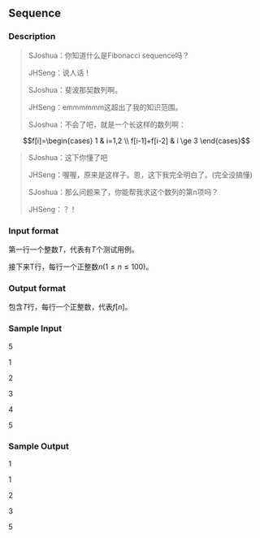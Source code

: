 ## Sequence

### Description

> SJoshua：你知道什么是Fibonacci sequence吗？
>
> JHSeng：说人话！
>
> SJoshua：斐波那契数列啊。
>
> JHSeng：emmmmmm这超出了我的知识范围。
>
> SJoshua：不会了吧，就是一个长这样的数列啊：

$$f[i]=\begin{cases} 1 & i=1,2 \\ f[i-1]+f[i-2] & i \ge 3 \end{cases}$$

> SJoshua：这下你懂了吧
>
> JHSeng：喔喔，原来是这样子。恩，这下我完全明白了。(完全没搞懂)
>
> SJoshua：那么问题来了，你能帮我求这个数列的第n项吗？
>
> JHSeng：？！

### Input format

第一行一个整数$T$，代表有$T$个测试用例。

接下来T行，每行一个正整数$n(1 \le n \le 100)$。

### Output format

包含$T$行，每行一个正整数，代表$f[n]$。

### Sample Input

5

1

2

3

4

5

### Sample Output

1

1

2

3

5

